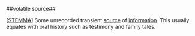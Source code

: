 ##volatile source##

\[[STEMMA](SOURCES.md#STEMMA)\] Some unrecorded transient [source](source.md) of [information](information.md). This usually equates with oral history such as testimony and family tales.
